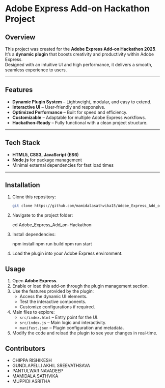 # Adobe Express Add-on Hackathon Project

## Overview
This project was created for the **Adobe Express Add-on Hackathon 2025**.  
It’s a **dynamic plugin** that boosts creativity and productivity within Adobe Express.  
Designed with an intuitive UI and high performance, it delivers a smooth, seamless experience to users.

---

## Features
- **Dynamic Plugin System** – Lightweight, modular, and easy to extend.
- **Interactive UI** – User-friendly and responsive.
- **Optimized Performance** – Built for speed and efficiency.
- **Customizable** – Adaptable for multiple Adobe Express workflows.
- **Hackathon-Ready** – Fully functional with a clean project structure.

---

## Tech Stack
- **HTML5, CSS3, JavaScript (ES6)**
- **Node.js** for package management
- Minimal external dependencies for fast load times

---

## Installation
1. Clone this repository:
   ```bash
   git clone https://github.com/mamidalasathvika15/Adobe_Express_Add_on-Hackathon.git

2. Navigate to the project folder:
 
   cd Adobe_Express_Add_on-Hackathon

3. Install dependencies:

    npm install
    npm run build
    npm run start

5. Load the plugin into your Adobe Express environment.

## Usage
1. Open **Adobe Express**.
2. Enable or load this add‑on through the plugin management section.
3. Use the features provided by the plugin:
   - Access the dynamic UI elements.
   - Test the interactive components.
   - Customize configurations if required.
4. Main files to explore:
   - `src/index.html` – Entry point for the UI.
   - `src/index.js` – Main logic and interactivity.
   - `manifest.json` – Plugin configuration and metadata.
5. Modify the code and reload the plugin to see your changes in real‑time.

## Contributors
- CHIPPA RISHIKESH
- GUNDLAPELLI AKHIL SREEVATHSAVA
- PANTULWAR NAVADEEP
- MAMIDALA SATHVIKA
- MUPPIDI ASRITHA
